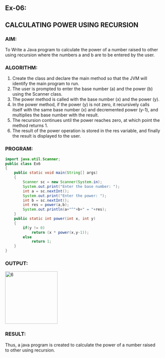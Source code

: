 ## Ex-06:
## CALCULATING POWER USING RECURSION
### AIM:
To Write a Java program to calculate the power of a number raised to other using recursion where the numbers a and b are to be entered by the user.

### ALGORITHM:
1. Create the class and declare the main method so that the JVM will identify the main program to run.
2. The user is prompted to enter the base number (a) and the power (b) using the Scanner class.
3. The power method is called with the base number (x) and the power (y).
4. In the power method, if the power (y) is not zero, it recursively calls itself with the same base number (x) and decremented power (y-1), and multiplies the base number with the result.
5. The recursion continues until the power reaches zero, at which point the method returns 1.
6. The result of the power operation is stored in the res variable, and finally the result is displayed to the user.

### PROGRAM:
```java
import java.util.Scanner;
public class Ex6
{
    public static void main(String[] args)
    {
        Scanner sc = new Scanner(System.in);
        System.out.print("Enter the base number: ");
        int a = sc.nextInt();
        System.out.print("Enter the power: ");
        int b = sc.nextInt();
        int res = power(a,b);
        System.out.println(a+"^"+b+" = "+res);
    }
    public static int power(int x, int y)
    {
        if(y != 0)
            return (x * power(x,y-1));
        else
            return 1;
    }
}
```

### OUTPUT:
<img width="170" alt="6" src="https://github.com/KeerthikaNagarajan/Java-Ex-6/assets/93427089/baee48f5-462c-4396-9803-9bf164eeac60">

### RESULT:
Thus, a java program is created to calculate the power of a number raised to other using recursion.
